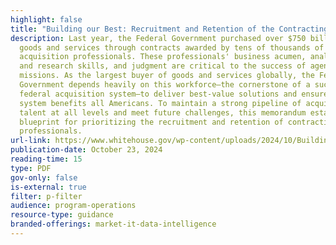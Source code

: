 ```yaml
---
highlight: false
title: "Building our Best: Recruitment and Retention of the Contracting Workforce"
description: Last year, the Federal Government purchased over $750 billion in
  goods and services through contracts awarded by tens of thousands of
  acquisition professionals. These professionals' business acumen, analytical
  and research skills, and judgment are critical to the success of agency
  missions. As the largest buyer of goods and services globally, the Federal
  Government depends heavily on this workforce—the cornerstone of a successful
  federal acquisition system—to deliver best-value solutions and ensure the
  system benefits all Americans. To maintain a strong pipeline of acquisition
  talent at all levels and meet future challenges, this memorandum establishes a
  blueprint for prioritizing the recruitment and retention of contracting
  professionals.
url-link: https://www.whitehouse.gov/wp-content/uploads/2024/10/Building-our-Best-Recruitment-and-Retention-of-the-Contracting-Workforce-Final.pdf
publication-date: October 23, 2024
reading-time: 15
type: PDF
gov-only: false
is-external: true
filter: p-filter
audience: program-operations
resource-type: guidance
branded-offerings: market-it-data-intelligence
---
```

